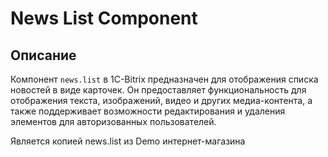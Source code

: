 # News List Component

## Описание

Компонент `news.list` в 1C-Bitrix предназначен для отображения списка новостей в виде карточек. Он предоставляет функциональность для отображения текста, изображений, видео и других медиа-контента, а также поддерживает возможности редактирования и удаления элементов для авторизованных пользователей.


Является копией news.list из Demo интернет-магазина
